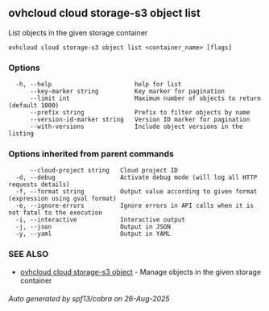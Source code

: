 ## ovhcloud cloud storage-s3 object list

List objects in the given storage container

```
ovhcloud cloud storage-s3 object list <container_name> [flags]
```

### Options

```
  -h, --help                       help for list
      --key-marker string          Key marker for pagination
      --limit int                  Maximum number of objects to return (default 1000)
      --prefix string              Prefix to filter objects by name
      --version-id-marker string   Version ID marker for pagination
      --with-versions              Include object versions in the listing
```

### Options inherited from parent commands

```
      --cloud-project string   Cloud project ID
  -d, --debug                  Activate debug mode (will log all HTTP requests details)
  -f, --format string          Output value according to given format (expression using gval format)
  -e, --ignore-errors          Ignore errors in API calls when it is not fatal to the execution
  -i, --interactive            Interactive output
  -j, --json                   Output in JSON
  -y, --yaml                   Output in YAML
```

### SEE ALSO

* [ovhcloud cloud storage-s3 object](ovhcloud_cloud_storage-s3_object.md)	 - Manage objects in the given storage container

###### Auto generated by spf13/cobra on 26-Aug-2025
